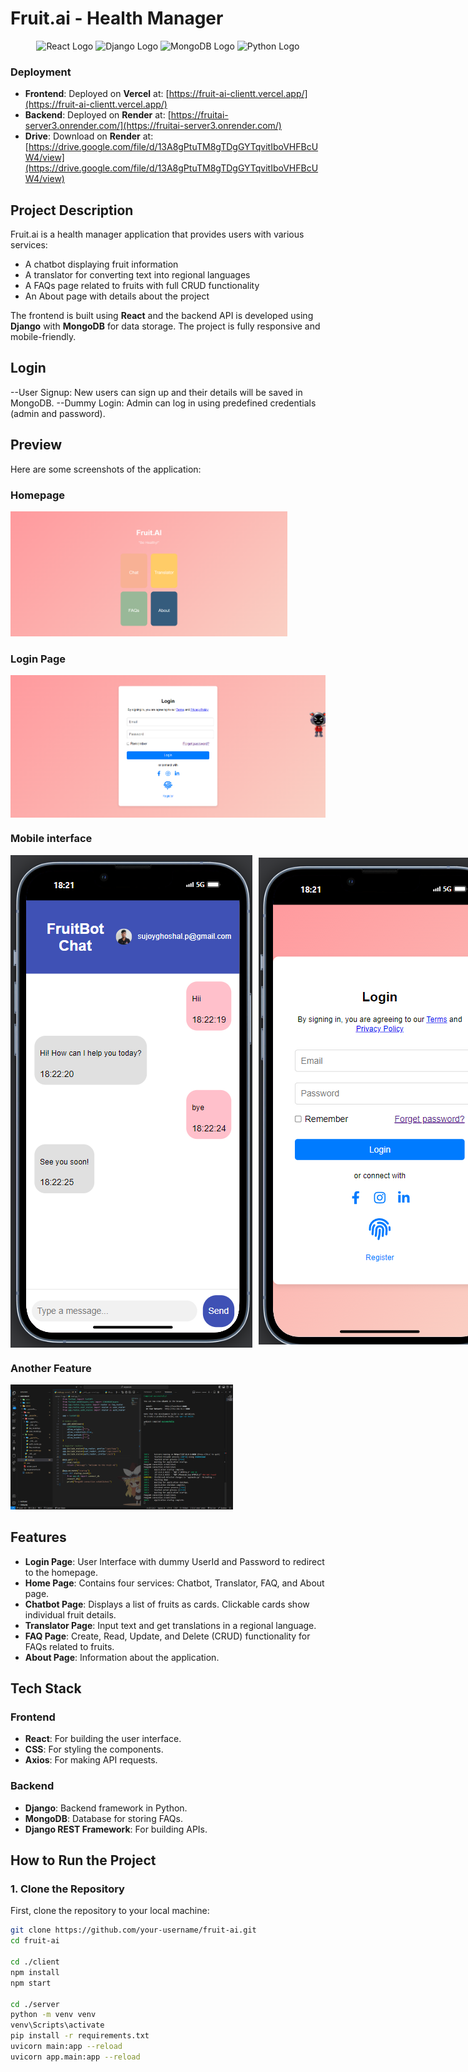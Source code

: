 # Fruit.ai - Health Manager
<p align="center">
  <img src="https://cdn.worldvectorlogo.com/logos/react-2.svg" alt="React Logo" width="100" />
  <img src="https://cdn.worldvectorlogo.com/logos/django.svg" alt="Django Logo" width="100" />
  <img src="https://cdn.worldvectorlogo.com/logos/mongodb-icon-1.svg" alt="MongoDB Logo" width="100" />
  <img src="https://cdn.worldvectorlogo.com/logos/python-5.svg" alt="Python Logo" width="100" />
</p>

### Deployment
- **Frontend**: Deployed on **Vercel** at: [https://fruit-ai-clientt.vercel.app/](https://fruit-ai-clientt.vercel.app/)
- **Backend**: Deployed on **Render** at: [https://fruitai-server3.onrender.com/](https://fruitai-server3.onrender.com/)
- **Drive**: Download on **Render** at: [https://drive.google.com/file/d/13A8gPtuTM8gTDgGYTqvitIboVHFBcUW4/view](https://drive.google.com/file/d/13A8gPtuTM8gTDgGYTqvitIboVHFBcUW4/view)

## Project Description

Fruit.ai is a health manager application that provides users with various services:
- A chatbot displaying fruit information
- A translator for converting text into regional languages
- A FAQs page related to fruits with full CRUD functionality
- An About page with details about the project

The frontend is built using **React** and the backend API is developed using **Django** with **MongoDB** for data storage. The project is fully responsive and mobile-friendly.

## Login 
--User Signup: New users can sign up and their details will be saved in MongoDB.
--Dummy Login: Admin can log in using predefined credentials (admin and password).

## Preview
Here are some screenshots of the application:

### Homepage
<img src="./ux/home.png" height="200px" alt="Chatbot Homepage">

### Login Page
<div style="display: flex; justify-content: space-around; align-items: center; gap: 10px;">
    <img src="./ux/login.png" height="200px" alt="Chat Interface" style="max-width: 100%; height: auto;">
</div>

### Mobile interface
<div style="display: flex; justify-content: space-around; align-items: center; gap: 10px;">
    <img src="./ux/chatbot.png" height="200px" alt="Chat Interface" style="max-width: 100%; height: auto;">
    <img src="./ux/login-p.png" height="200px" alt="Mobile View" style="max-width: 100%; height: auto;">
    <img src="./ux/translate.png" height="200px" alt="Translate Interface" style="max-width: 100%; height: auto;">
</div>

### Another Feature
<img src="./ux/code.png" height="200px" alt="Another Feature">

## Features

- **Login Page**: User Interface with dummy UserId and Password to redirect to the homepage.
- **Home Page**: Contains four services: Chatbot, Translator, FAQ, and About page.
- **Chatbot Page**: Displays a list of fruits as cards. Clickable cards show individual fruit details.
- **Translator Page**: Input text and get translations in a regional language.
- **FAQ Page**: Create, Read, Update, and Delete (CRUD) functionality for FAQs related to fruits.
- **About Page**: Information about the application.

## Tech Stack

### Frontend
- **React**: For building the user interface.
- **CSS**: For styling the components.
- **Axios**: For making API requests.

### Backend
- **Django**: Backend framework in Python.
- **MongoDB**: Database for storing FAQs.
- **Django REST Framework**: For building APIs.
  

## How to Run the Project
### 1. Clone the Repository
First, clone the repository to your local machine:
```bash
git clone https://github.com/your-username/fruit-ai.git
cd fruit-ai

cd ./client
npm install
npm start

cd ./server
python -m venv venv
venv\Scripts\activate
pip install -r requirements.txt
uvicorn main:app --reload
uvicorn app.main:app --reload

